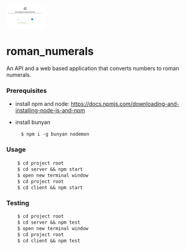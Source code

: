 <img src="https://raw.githubusercontent.com/nialloc9/roman_numerals/master/screenshots/convert16.png" alt='coverting 16 to roman numerals' width="100">

# roman_numerals

An API and a web based application that converts numbers to roman numerals.

### Prerequisites

- install npm and node: <a href="https://docs.npmjs.com/downloading-and-installing-node-js-and-npm">https://docs.npmjs.com/downloading-and-installing-node-js-and-npm</a>

- install bunyan

        $ npm i -g bunyan nodemon

### Usage

        $ cd project root
        $ cd server && npm start
        $ open new terminal window
        $ cd project root
        $ cd client && npm start

### Testing

        $ cd project root
        $ cd server && npm test
        $ open new terminal window
        $ cd project root
        $ cd client && npm test
